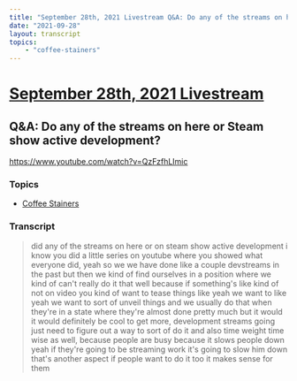 ```yaml
---
title: "September 28th, 2021 Livestream Q&A: Do any of the streams on here or Steam show active development?"
date: "2021-09-28"
layout: transcript
topics:
    - "coffee-stainers"
---
```

# [September 28th, 2021 Livestream](../2021-09-28.md)
## Q&A: Do any of the streams on here or Steam show active development?
https://www.youtube.com/watch?v=QzFzfhLImic

### Topics
* [Coffee Stainers](../topics/coffee-stainers.md)

### Transcript

> did any of the streams on here or on steam show active development i know you did a little series on youtube where you showed what everyone did, yeah so we we have done like a couple devstreams in the past but then we kind of find ourselves in a position where we kind of can't really do it that well because if something's like kind of not on video you kind of want to tease things like yeah we want to like yeah we want to sort of unveil things and we usually do that when they're in a state where they're almost done pretty much but it would it would definitely be cool to get more, development streams going just need to figure out a way to sort of do it and also time weight time wise as well, because people are busy because it slows people down yeah if they're going to be streaming work it's going to slow him down that's another aspect if people want to do it too it makes sense for them
